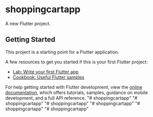 # shoppingcartapp

A new Flutter project.

## Getting Started

This project is a starting point for a Flutter application.

A few resources to get you started if this is your first Flutter project:

- [Lab: Write your first Flutter app](https://docs.flutter.dev/get-started/codelab)
- [Cookbook: Useful Flutter samples](https://docs.flutter.dev/cookbook)

For help getting started with Flutter development, view the
[online documentation](https://docs.flutter.dev/), which offers tutorials,
samples, guidance on mobile development, and a full API reference.
"# shoppingcartapp" 
"# shoppingcartapp" 
"# shoppingcartapp" 
"# shoppingcartapp" 
"# shoppingcartapp" 
"# shoppingcartapp" 
